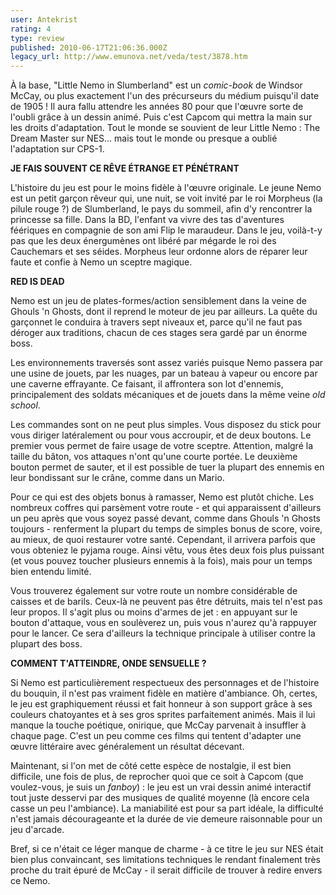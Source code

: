 ```yaml
---
user: Antekrist
rating: 4
type: review
published: 2010-06-17T21:06:36.000Z
legacy_url: http://www.emunova.net/veda/test/3878.htm
---
```

À la base, "Little Nemo in Slumberland" est un _comic-book_ de Windsor McCay, ou plus exactement l'un des précurseurs du médium puisqu'il date de 1905 ! Il aura fallu attendre les années 80 pour que l'œuvre sorte de l'oubli grâce à un dessin animé. Puis c'est Capcom qui mettra la main sur les droits d'adaptation. Tout le monde se souvient de leur Little Nemo : The Dream Master sur NES... mais tout le monde ou presque a oublié l'adaptation sur CPS-1\.  

  

**JE FAIS SOUVENT CE RÊVE ÉTRANGE ET PÉNÉTRANT**  

L'histoire du jeu est pour le moins fidèle à l'œuvre originale. Le jeune Nemo est un petit garçon rêveur qui, une nuit, se voit invité par le roi Morpheus (la pilule rouge ?) de Slumberland, le pays du sommeil, afin d'y rencontrer la princesse sa fille. Dans la BD, l'enfant va vivre des tas d'aventures féériques en compagnie de son ami Flip le maraudeur. Dans le jeu, voilà-t-y pas que les deux énergumènes ont libéré par mégarde le roi des Cauchemars et ses séides. Morpheus leur ordonne alors de réparer leur faute et confie à Nemo un sceptre magique.  

  

**RED IS DEAD**  

Nemo est un jeu de plates-formes/action sensiblement dans la veine de Ghouls 'n Ghosts, dont il reprend le moteur de jeu par ailleurs. La quête du garçonnet le conduira à travers sept niveaux et, parce qu'il ne faut pas déroger aux traditions, chacun de ces stages sera gardé par un énorme boss.  

Les environnements traversés sont assez variés puisque Nemo passera par une usine de jouets, par les nuages, par un bateau à vapeur ou encore par une caverne effrayante. Ce faisant, il affrontera son lot d'ennemis, principalement des soldats mécaniques et de jouets dans la même veine _old school_.  

Les commandes sont on ne peut plus simples. Vous disposez du stick pour vous diriger latéralement ou pour vous accroupir, et de deux boutons. Le premier vous permet de faire usage de votre sceptre. Attention, malgré la taille du bâton, vos attaques n'ont qu'une courte portée. Le deuxième bouton permet de sauter, et il est possible de tuer la plupart des ennemis en leur bondissant sur le crâne, comme dans un Mario.  

Pour ce qui est des objets bonus à ramasser, Nemo est plutôt chiche. Les nombreux coffres qui parsèment votre route - et qui apparaissent d'ailleurs un peu après que vous soyez passé devant, comme dans Ghouls 'n Ghosts toujours - renferment la plupart du temps de simples bonus de score, voire, au mieux, de quoi restaurer votre santé. Cependant, il arrivera parfois que vous obteniez le pyjama rouge. Ainsi vêtu, vous êtes deux fois plus puissant (et vous pouvez toucher plusieurs ennemis à la fois), mais pour un temps bien entendu limité.  

Vous trouverez également sur votre route un nombre considérable de caisses et de barils. Ceux-là ne peuvent pas être détruits, mais tel n'est pas leur propos. Il s'agit plus ou moins d'armes de jet : en appuyant sur le bouton d'attaque, vous en soulèverez un, puis vous n'aurez qu'à rappuyer pour le lancer. Ce sera d'ailleurs la technique principale à utiliser contre la plupart des boss.  

  

**COMMENT T'ATTEINDRE, ONDE SENSUELLE ?**  

Si Nemo est particulièrement respectueux des personnages et de l'histoire du bouquin, il n'est pas vraiment fidèle en matière d'ambiance. Oh, certes, le jeu est graphiquement réussi et fait honneur à son support grâce à ses couleurs chatoyantes et à ses gros sprites parfaitement animés. Mais il lui manque la touche poétique, onirique, que McCay parvenait à insuffler à chaque page. C'est un peu comme ces films qui tentent d'adapter une œuvre littéraire avec généralement un résultat décevant.  

Maintenant, si l'on met de côté cette espèce de nostalgie, il est bien difficile, une fois de plus, de reprocher quoi que ce soit à Capcom (que voulez-vous, je suis un _fanboy_) : le jeu est un vrai dessin animé interactif tout juste desservi par des musiques de qualité moyenne (là encore cela casse un peu l'ambiance). La maniabilité est pour sa part idéale, la difficulté n'est jamais décourageante et la durée de vie demeure raisonnable pour un jeu d'arcade.  

Bref, si ce n'était ce léger manque de charme - à ce titre le jeu sur NES était bien plus convaincant, ses limitations techniques le rendant finalement très proche du trait épuré de McCay - il serait difficile de trouver à redire envers ce Nemo.